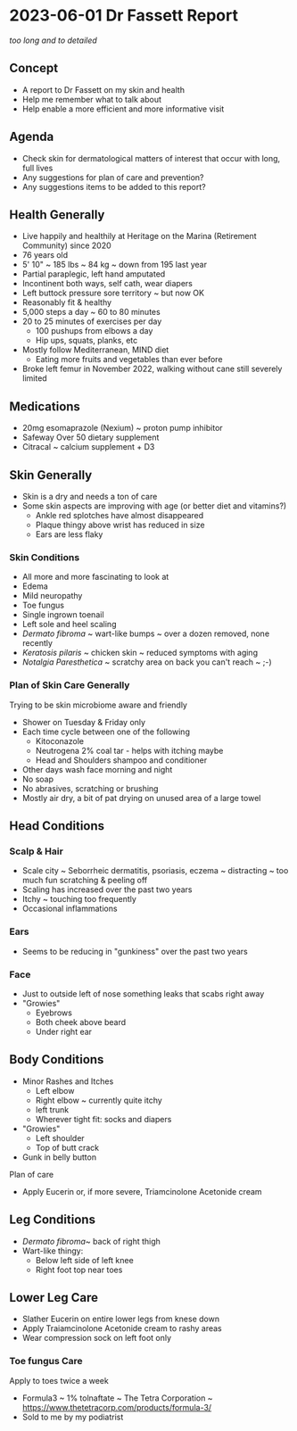 # 2023-06-01 Dr Fassett Report

_too long and to detailed_

## Concept

* A report to Dr Fassett on my skin and health
* Help me remember what to talk about
* Help enable a more efficient and more informative visit

## Agenda

* Check skin for dermatological matters of interest that occur with long, full lives
* Any suggestions for plan of care and prevention?
* Any suggestions items to be added to this report?


## Health Generally

* Live happily and healthily at Heritage on the Marina (Retirement Community) since 2020
* 76 years old
* 5' 10" ~ 185 lbs ~ 84 kg ~ down from 195 last year
* Partial paraplegic, left hand amputated
* Incontinent both ways, self cath, wear diapers
* Left buttock pressure sore territory ~ but now OK
* Reasonably fit & healthy
* 5,000 steps a day ~ 60 to 80 minutes
* 20 to 25 minutes of exercises per day
  * 100 pushups from elbows a day
  * Hip ups, squats, planks, etc
* Mostly follow Mediterranean, MIND diet
  * Eating more fruits and vegetables than ever before
* Broke left femur in November 2022, walking without cane still severely limited


## Medications

* 20mg esomaprazole (Nexium) ~ proton pump inhibitor
* Safeway Over 50 dietary supplement
* Citracal ~ calcium supplement + D3


## Skin Generally

* Skin is a dry and needs a ton of care
* Some skin aspects are improving with age (or better diet and vitamins?)
  * Ankle red splotches have almost disappeared
  * Plaque thingy above wrist has reduced in size
  * Ears are less flaky


### Skin Conditions

* All more and more fascinating to look at
* Edema
* Mild neuropathy
* Toe fungus
* Single ingrown toenail
* Left sole and heel scaling
* _Dermato fibroma_ ~ wart-like bumps ~ over a dozen removed, none recently
* _Keratosis pilaris_ ~ chicken skin ~ reduced symptoms with aging
* _Notalgia Paresthetica_ ~ scratchy area on back you can't reach ~ ;-)


### Plan of Skin Care Generally

Trying to be skin microbiome aware and friendly

* Shower on Tuesday & Friday only
* Each time cycle between one of the following
  * Kitoconazole
  * Neutrogena 2% coal tar - helps with itching maybe
  * Head and Shoulders shampoo and conditioner
* Other days wash face morning and night
* No soap
* No abrasives, scratching or brushing
* Mostly air dry, a bit of pat drying on unused area of a large towel


## Head Conditions

### Scalp & Hair

* Scale city ~ Seborrheic dermatitis, psoriasis, eczema ~ distracting ~ too much fun scratching & peeling off
* Scaling has increased over the past two years
* Itchy ~ touching too frequently
* Occasional inflammations


### Ears

* Seems to be reducing in "gunkiness" over the past two years


### Face

* Just to outside left of nose something  leaks that scabs right away
* "Growies"
  * Eyebrows
  * Both cheek above beard
  * Under right ear


## Body Conditions

* Minor Rashes and Itches
  * Left elbow
  * Right elbow ~ currently quite itchy
  * left trunk
  * Wherever tight fit: socks and diapers
* "Growies"
  * Left shoulder
  * Top of butt crack
* Gunk in belly button

Plan of care

* Apply Eucerin or, if more severe, Triamcinolone Acetonide cream


## Leg Conditions

* _Dermato fibroma_~ back of right thigh
* Wart-like thingy:
  * Below left side of left knee
  * Right foot top near toes

## Lower Leg Care

* Slather Eucerin on entire lower legs from knese down
* Apply Traiamcinolone Acetonide cream to rashy areas
* Wear compression sock on left foot only


### Toe fungus Care

Apply to toes twice a week

* Formula3 ~ 1% tolnaftate ~ The Tetra Corporation ~ https://www.thetetracorp.com/products/formula-3/
* Sold to me by my podiatrist

